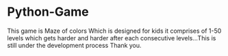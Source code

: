 # Python-Game
This game is Maze of colors Which is designed for kids it comprises of 1-50 levels which gets harder and harder after each consecutive levels...This is still under the development process
Thank you.
